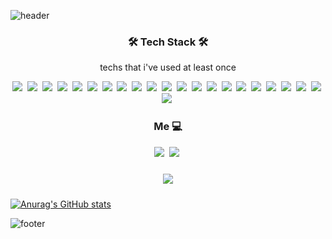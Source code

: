 ![header](https://capsule-render.vercel.app/api?type=Waving&color=auto&height=300&section=header&text=LEEJISEOK&fontSize=90&fontColor=black)

<h3 align="center">🛠 Tech Stack 🛠</h3>

<p align="center">techs that i've used at least once</p>

<p align="center">
 <img src="https://img.shields.io/badge/Python-3766AB?style=flat-square&logo=Python&logoColor=white"/></a>&nbsp <img src="https://img.shields.io/badge/C-A8B9CC?style=flat-square&logo=C&logoColor=white"/></a>&nbsp  <img src="https://img.shields.io/badge/C++-00599C?style=flat-square&logo=C%2B%2B&logoColor=white"/></a>&nbsp <img src="https://img.shields.io/badge/Java-007396?style=flat-square&logo=Java&logoColor=white"/></a>&nbsp <img src="https://img.shields.io/badge/HTML5-E34F26?style=flat-square&logo=HTML5&logoColor=white"/></a>&nbsp <img src="https://img.shields.io/badge/CSS3-1572B6?style=flat-square&logo=CSS3&logoColor=white"/></a>&nbsp <img src="https://img.shields.io/badge/JavaScript-F7DF1E?style=flat-square&logo=JavaScript&logoColor=white"/></a>&nbsp <img src="https://img.shields.io/badge/React-61DAFB?style=flat-square&logo=React&logoColor=white"/></a>&nbsp <img src="https://img.shields.io/badge/Node.js-339933?style=flat-square&logo=Node.js&logoColor=white"/></a>&nbsp <img src="https://img.shields.io/badge/Redux-764ABC?style=flat-square&logo=Redux&logoColor=white"/></a>&nbsp <img src="https://img.shields.io/badge/GraphQL-E10098?style=flat-square&logo=GraphQL&logoColor=white"/></a>&nbsp <img src="https://img.shields.io/badge/ApolloGraphQL-311C87?style=flat-square&logo=Apollo-GraphQL&logoColor=white"/></a>&nbsp <img src="https://img.shields.io/badge/Firebase-FFCA28?style=flat-square&logo=Firebase&logoColor=white"/></a>&nbsp <img src="https://img.shields.io/badge/Markdown-000000?style=flat-square&logo=Markdown&logoColor=white"/></a>&nbsp <img src="https://img.shields.io/badge/R-276DC3?style=flat-square&logo=R&logoColor=white"/></a>&nbsp <img src="https://img.shields.io/badge/AWS-232F3E?style=flat-square&logo=Amazon-AWS&logoColor=white"/></a>&nbsp <img src="https://img.shields.io/badge/Git-F05032?style=flat-square&logo=Git&logoColor=white"/></a>&nbsp <img src="https://img.shields.io/badge/GitHub-181717?style=flat-square&logo=GitHub&logoColor=white"/></a>&nbsp <img src="https://img.shields.io/badge/Docker-2496ED?style=flat-square&logo=Docker&logoColor=white"/></a>&nbsp <img src="https://img.shields.io/badge/Arduino-00979D?style=flat-square&logo=Arduino&logoColor=white"/></a>&nbsp <img src="https://img.shields.io/badge/RaspberryPi-A22846?style=flat-square&logo=Raspberry-Pi&logoColor=white"/></a>&nbsp <img src="https://img.shields.io/badge/styled_components-DB7093?style=flat-square&logo=styled-components&logoColor=white"/></a>&nbsp
</p>

<h3 align="center"> Me 💻 </h3>
<p align="center"><a href="https://dev-jiseok.github.io"><img src="https://img.shields.io/badge/GitHub_Blog-181717?style=flat-square&logo=GitHub&logoColor=white&link=https://dev-jiseok.github.io"/></a>&nbsp <a href="mailto:leejiseok426@gmail.com"><img src="https://img.shields.io/badge/Gmail-EA4335?style=flat-square&logo=Gmail&logoColor=white"/></a>&nbsp  </p>

<div id="main" align="center">
    <img 
        src="https://github-readme-stats.vercel.app/api?username=dev-jiseok&show_icons=true&theme=tokyonight&count_private=true&include_all_commits=true"
        style="height: auto; margin-left: 20px; margin-right: 20px; padding: 10px;"/>
</div>

[![Anurag's GitHub stats](https://github-readme-stats.vercel.app/api?username=dev-jiseok&show_icons=true&theme=tokyonight&count_private=true&include_all_commits=true)](https://github.com/anuraghazra/github-readme-stats)

![footer](https://capsule-render.vercel.app/api?type=Waving&color=auto&height=300&section=footer)
